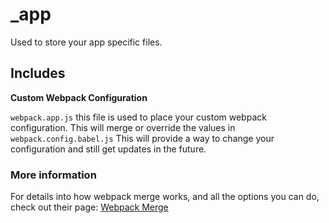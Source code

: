 # _app

Used to store your app specific files.

## Includes

**Custom Webpack Configuration**

`webpack.app.js` this file is used to place your custom webpack configuration. This will merge or override the values in `webpack.config.babel.js` This will provide a way to change your configuration and still get updates in the future.

### More information

For details into how webpack merge works, and all the options you can do, check out their page:
[Webpack Merge](https://www.npmjs.com/package/webpack-merge#mergesmartstrategy-key-prependappendreplaceconfiguration--configuration)